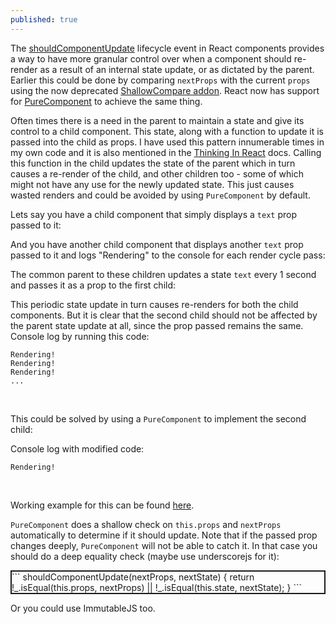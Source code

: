 ```yaml
---
published: true
---
```

The [shouldComponentUpdate](https://facebook.github.io/react/docs/react-component.html#shouldcomponentupdate) lifecycle event in React components provides a way to have more granular control over when a component should re-render as a result of an internal state update, or as dictated by the parent. Earlier this could be done by comparing `nextProps` with the current `props` using the now deprecated [ShallowCompare addon](https://facebook.github.io/react/docs/shallow-compare.html). React now has support for [PureComponent](https://facebook.github.io/react/docs/react-api.html#react.purecomponent) to achieve the same thing.

Often times there is a need in the parent to maintain a state and give its control to a child component. This state, along with a function to update it is passed into the child as props. I have used this pattern innumerable times in my own code and it is also mentioned in the [Thinking In React](https://facebook.github.io/react/docs/thinking-in-react.html#step-5-add-inverse-data-flow) docs. Calling this function in the child updates the state of the parent which in turn causes a re-render of the child, and other children too - some of which might not have any use for the newly updated state. This just causes wasted renders and could be avoided by using `PureComponent` by default.

Lets say you have a child component that simply displays a `text` prop passed to it:

<script src="https://gist.github.com/tocttou/65b78208a168a7f54aa2d888d70e3514.js"></script>

And you have another child component that displays another `text` prop passed to it and logs "Rendering" to the console for each render cycle pass:

<script src="https://gist.github.com/tocttou/42954e96f3eceec28a0b207927baabdd.js"></script>

The common parent to these children updates a state `text` every 1 second and passes it as a prop to the first child:

<script src="https://gist.github.com/tocttou/447eed019c83a5be8793ac9d04117488.js"></script>

This periodic state update in turn causes re-renders for both the child components. But it is clear that the second child should not be affected by the parent state update at all, since the prop passed remains the same. Console log by running this code:

```
Rendering!
Rendering!
Rendering!
...
```
<br />

This could be solved by using a `PureComponent` to implement the second child:

<script src="https://gist.github.com/tocttou/d283b67dc8d66704c3c737411e364557.js"></script>

Console log with modified code:

```
Rendering!
```
<br />

Working example for this can be found [here](https://www.webpackbin.com/bins/-KgDvo4EG5QTmFinbUlL).

`PureComponent` does a shallow check on `this.props` and `nextProps` automatically to determine if it should update. Note that if the passed prop changes deeply, `PureComponent` will not be able to catch it. In that case you should do a deep equality check (maybe use underscorejs for it):

<div style="border-style: solid;border-width: 2px">
```
shouldComponentUpdate(nextProps, nextState) {
  return !_.isEqual(this.props, nextProps) || !_.isEqual(this.state, nextState);
}
```
</div>

Or you could use ImmutableJS too.
